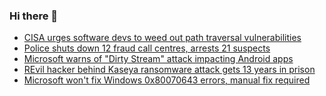 ### Hi there 👋

<!--START_SECTION:feed-->
* [CISA urges software devs to weed out path traversal vulnerabilities](https://www.bleepingcomputer.com/news/security/cisa-urges-software-devs-to-weed-out-path-traversal-vulnerabilities/)
* [Police shuts down 12 fraud call centres, arrests 21 suspects](https://www.bleepingcomputer.com/news/security/police-shuts-down-12-fraud-call-centres-arrests-21-suspects/)
* [Microsoft warns of "Dirty Stream" attack impacting Android apps](https://www.bleepingcomputer.com/news/security/microsoft-warns-of-dirty-stream-attack-impacting-android-apps/)
* [REvil hacker behind Kaseya ransomware attack gets 13 years in prison](https://www.bleepingcomputer.com/news/security/revil-hacker-behind-kaseya-ransomware-attack-gets-13-years-in-prison/)
* [Microsoft won't fix Windows 0x80070643 errors, manual fix required](https://www.bleepingcomputer.com/news/microsoft/microsoft-wont-fix-windows-0x80070643-errors-manual-fix-required/)
<!--END_SECTION:feed-->

<!--
**frankenk/frankenk** is a ✨ _special_ ✨ repository because its `README.md` (this file) appears on your GitHub profile.

Here are some ideas to get you started:

- 🔭 I’m currently working on ...
- 🌱 I’m currently learning ...
- 👯 I’m looking to collaborate on ...
- 🤔 I’m looking for help with ...
- 💬 Ask me about ...
- 📫 How to reach me: ...
- 😄 Pronouns: ...
- ⚡ Fun fact: ...
-->



